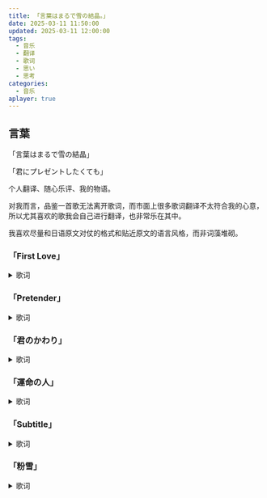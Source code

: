 ```yaml
---
title: 「言葉はまるで雪の結晶。」
date: 2025-03-11 11:50:00
updated: 2025-03-11 12:00:00
tags:
  - 音乐
  - 翻译
  - 歌词
  - 思い
  - 思考
categories:
  - 音乐
aplayer: true
---
```

## 言葉
「言葉はまるで雪の結晶」

「君にプレゼントしたくても」
<!-- more -->
<meting-js
	server="netease"
	type="song"
	id="1357960253">
</meting-js>

个人翻译、随心乐评、我的物语。

对我而言，品鉴一首歌无法离开歌词，而市面上很多歌词翻译不太符合我的心意，所以尤其喜欢的歌我会自己进行翻译，也非常乐在其中。

我喜欢尽量和日语原文对仗的格式和贴近原文的语言风格，而非词藻堆砌。
### 「First Love」
<meting-js
	server="netease"
	type="song"
	id="2106223003">
</meting-js>
<details>
<summary>歌词</summary>

最後のキスは

最后的亲吻是

タバコのflavorがした

曾经萦绕烟草的风味的

にがくてせつない香り

苦涩又令人苦闷的香味

明日の今頃は

明日今时今刻

あなたはどこにいるんだろう

你会在哪里呢

誰を想ってるんだろう

又会想着谁呢

you are always gonna be my love

你永远都会是我的挚爱

いつか誰かとまた恋に落ちても

即便何时又和谁坠入了爱河

I'll remember to love

未来我都会记得去爱

you taught me how

是你教会我怎样去爱

you are always gonna be the one

你永远都是那个唯一

今はまだ悲しい love song

如今我还在唱着悲伤的情歌

新しい歌 うたえるまで

直到能唱出新的歌为止

立ち止まる時間が

停滞不前的时间是

動き出そうとしてる

欲将迈步向前运转的

忘れたくないことばかり

净是些不愿意忘却的事情

明日の今頃には

明日的今时今刻

わたしはきっと泣いている

我一定是哭泣不止

あなたを想ってるんだろう

在想着你的吧

you will always be inside my heart

你永远都会在我心里

いつもあなただけの場所があるから

一直都有只属于你的地方 

I hope that I have a place in your heart too，

我希望我也能在你心里有一席之地

now and forever you are still the one

从现在直至永远你都会是特别的那一人

今はまだ悲しい love song

如今我还在唱着悲伤的情歌

新しい歌 うたえるまで

直到能唱出新的歌为止

you are always gonna be my love

你永远都会是我的挚爱

いつか誰かとまた恋に落ちても

即便何时又和谁坠入了爱河

I'll remember to love

未来我都会记得去爱

cause you taught me how

因为是你教会我怎样去爱的

you are always gonna be the one

你永远都会是唯一特别的那个存在

まだ悲しい love song

仍旧还是悲伤的情歌

now and forever

从现在直至永远
</details>

### 「Pretender」
<meting-js
	server="netease"
	type="song"
	id="1365924378">
</meting-js>
<details>
<summary>歌词</summary>

君とのラブストーリー  

和你的Love story  

それは予想通り  

就跟预想的一样

いざ始まればひとり芝居だ  

一旦开始了就是我的独角戏

ずっとそばにいたって  

就算一直都在你的身边

結局ただの観客だ  

最终也只是个观众

感情のないアイムソーリー  

无感情的I'm sorry

それはいつも通り  

那也是一如既往的

慣れてしまえば悪くはないけど  

虽说习惯了的话应该也不算坏事

君とのロマンスは人生柄  

和你的浪漫史以我的生性

続きはしないことを知った  

我已经明白不会再有后续了

もっと違う設定で　もっと違う関係で

以更不一样的设定　更加不一样的关系

出会える世界線　選べたらよかった  

遇见你的世界线　要是能选择就好了

もっと違う性格で　もっと違う価値観で  

以更不一样的性格　更加不一样的价值观

愛を伝えられたらいいな  

能向你传达爱的话就好了

そう願っても無駄だから

如此祈愿也只是白费力气
  
グッバイ  

Goodbye

君の運命のヒトは僕じゃない  

你的命中注定的人并不是我啊

辛いけど否めない　でも離れ難いのさ  

再难过也无法否认　也很难做到离开你

その髪に触れただけで　痛いや　いやでも  

虽然只是触碰到你的发丝　就难免感到心痛

甘いな　いやいや  

但也尝到了甜味啊

グッバイ  

Goodbye

それじゃ僕にとって君は何？  

那么对我而言你究竟是什么？

答えは分からない　分かりたくもないのさ  

搞不懂什么是答案　其实也不想要知道答案

たったひとつ確かなことがあるとするのならば  

如果说仅有一件我能够说得上是确定的事情的话

「君は綺麗だ」  

「你是美丽的」  

誰かが偉そうに  

用了不起的样子

語る恋愛の論理  

谁说恋爱的论理

何ひとつとしてピンとこなくて  

我都觉得没有一点答到了点子上

飛行機の窓から見下ろした  

就像从飞机的窗户往下方看

知らない街の夜景みたいだ  

不认识的城市夜景一样罢了
  
もっと違う設定で　もっと違う関係で  

以更不一样的设定　更加不一样的关系 

出会える世界線　選べたらよかった 

遇见你的世界线　要是能选择就好了

いたって純な心で　叶った恋を抱きしめて  

用极致纯真的心灵　能去抱紧实现了的恋情

「好きだ」とか無責任に言えたらいいな 

「喜欢你」什么的能不负责任地说就好了 

そう願っても虚しいのさ  

如此祈愿也只是徒增空虚
  
グッバイ  

Goodbye  

繋いだ手の向こうにエンドライン  

牵着的手的对面方向就是那终点线

引き伸ばすたびに　疼きだす未来には  

每次试着拖延时间　就泛出疼痛的未来

君はいない　その事実に Cry...  

我会失去你　对这个事实 Cry...  

そりゃ苦しいよな  

那当然会很痛苦啊

グッバイ  

Goodbye  

君の運命のヒトは僕じゃない  

你的命中注定的人并不是我啊

辛いけど否めない　でも離れ難いのさ  

再难过也无法否认　也很难做到离开你

その髪に触れただけで　痛いや　いやでも  

虽然只是触碰到你的发丝　就难免感到心痛

甘いな　いやいや  

但也尝到了甜味啊

グッバイ  

Goodbye  

それじゃ僕にとって君は何？  

那么对我而言你究竟是什么？

答えは分からない　分かりたくもないのさ  

搞不懂什么是答案　其实也不想要知道答案

たったひとつ確かなことがあるとするのならば  

如果说仅有一件我能够说得上是确定的事情的话

「君は綺麗だ」  

「你是美丽的」  
  
それもこれもロマンスの定めなら　悪くないよな  

若这些那些都是浪漫史的命定的话　也不是坏事吧

永遠も約束もないけれど  

永远和约定虽然都从未有

「とても綺麗だ」  

「还是很美丽啊」  
</details>

### 「君のかわり」
<meting-js
	server="netease"
	type="song"
	id="644176">
</meting-js>
<details>
<summary>歌词</summary>

二人別れてから　三日が過ぎた

两个人分开之后　已经过了三天

君が何処にいるか　今でもわかる

你现在在什么地方　到如今也知道

他の人と君を　くらべていたよ

把其他人和你　一起做比较了呢

「それだけはしない」と　思ってたのに

「只有这事绝对不要」　明明是这样想的

部屋を出てゆく　君の隣で

从房间走出来去　你的身旁

もう一人の僕が　ふり返り僕を見てた

有另外一个我在　回过头来看着我自己

君のかわりは　誰もなれないこと

至于你的替代　谁也没能成功成为

気付かせようとしてた気がする

意识到了我想让你察觉到的心情

君の家を地図で　ながめてた時

将你家在地图上　眺望入眼之时

初めて君からの　電話が鳴った

初次从你而来的　电话响起来了

あの頃のいとしさ　取り戻すには

那时候的爱恋之情　想要取回的话

会えなくなるほかに　無かったのかな

除不再与你相见之外　已别无他法了吗

時が流れて　僕を忘れて

随时光流逝　你会忘记我

君が出会いそして愛し合ってゆく人は

你会遇到然后逐渐互相爱上的人其实会

僕のかわりに　いるわけじゃないのと

成为我的代替　应该不可能有这种事吧

思える様な人に出逢って

能够和理想的人相遇的吧

部屋を出てゆく　君の隣で

从房间走出来去　你的身旁

もう一人の僕が　ふり返り僕を見てた

有另外一个我在　回过头来看着我自己

君のかわりは　誰もなれないこと

至于你的替代　谁也没能成功成为

気付かせようとしてた気がする

意识到了我想让你察觉到的心情

気付かせようとしてた気がする

意识到了我想让你察觉到的心情
</details>

### 「運命の人」
<meting-js
	server="netease"
	type="song"
	id="2094351580">
</meting-js>
<details>
<summary>歌词</summary>

貴方となら行けると思った、どこまでも行けると思った。

和你一起的话就可以，无论是哪都可以到达。

「私はこの先もあなた以外と手を繋いだりしないわ。」

「我在这之后也不会和除你以外的人牵手。」

心の底からそう思った。

打从心底这么想过。

気づいたら今私は、貴方じゃない人とキスをしている。

回过神来现在的我，正在和不是你的人接吻。

あなたとはしゃいだあの水族館を　

在和你一起欢笑过的那个水族馆

初めて来たって顔してはしゃぐの。

作出一副第一次来的样子欢笑着。

あの時お揃いで買ったキーホルダーも、

那个时候成对购买的钥匙扣

もうどこにしまったか覚えてないや。

也已经记不得放在哪里了呀。

言わないよ、“まだ好きだった”とか。

请不要说，“还是喜欢”这种话。

要らないよ、“幸せだった”とか。

不需要啊，“曾经幸福”这种话。

未だに貴方が好きだった

明明直到现在你曾喜欢的

香りを手首につけてしまうくせに。

香味还在手腕上挥之不去。

貴方の言葉を思い出した。

回想起了你说的话。

「運命の人って二人いて、一人目は別れの辛さを

「命运之人一共有二个人，第一人教会离别的辛酸

二人目は永遠の愛を——教えてくれるらしいよ」

第二人给予永远的爱——似乎是这样告诉我的。」

「それじゃあ貴方はきっと二人目だね。」だなんて言ってた

「那你肯定是第二人呢。」我说了这样的话

あの頃が懐かしい。

好怀念那个时刻啊。

各駅停車でしか止まんない貴方の最寄り駅を

各站都停的慢车才会停的离你最近的那个车站

快速急行で通り過ぎていく。

我坐着快速急行的列车路过。

もう二度とあの改札を通ることは無いだろうけど

虽然已经不会再通过那个检票口了

幸せだった記憶だけが残ってる。

但只有曾经幸福的记忆还残留着。

言わないで、“一番愛してた”とか。

请不要说，“曾经最爱”这种话。

要らないの、“幸せになってね”とか。

不需要啊，“祝你幸福”这种话。

未だに貴方が好きだったピアスを耳で揺らしているんだ。

明明直到现在你曾喜欢的耳环还在耳上摇晃着啊。

外せずにいた貴方のフォロー。

未曾放下的对你的账号的关注。

たまたま流れてきたストーリー。

偶然之中流淌到我的面前的动态。

ああ、貴方も私じゃない誰かと

啊啊、你也和并不是我的某个人

幸せになったんだね。

一起去变得幸福了呢。

言わないよ“まだ好きだった”とか。

请不要说，“还是喜欢”这种话。

要らないね、もう幸せだったから。

不需要呢，因为已经变得幸福了吧。

間違いなく貴方は私の一人目の運命の人でした

毋庸置疑你就是我的第一位的命运之人。
</details>

### 「Subtitle」
<meting-js
	server="netease"
	type="song"
	id="1987814537">
</meting-js>
<details>
<summary>歌词</summary>

「凍りついた心には太陽を」

「给冰冻的心以太阳」

そして「僕が君にとってそのポジションを」

以及「我对你来说占据的那个位置」

そんなだいぶ傲慢な思い込みを拗らせてたんだよ

那般相当傲慢的想法 却曾执拗的拘泥于此

ごめんね　笑ってやって

对不起　笑话我吧

火傷しそうなほどのポジティブの 

像要将人灼伤的程度的积极

冷たさと残酷さに気付いたんだよ

意识到了其中的冰冷和残酷

きっと君に渡したいものはもっとひんやり熱いもの

想传递给你的一定是更加清凉又温热的东西

綺麗事じゃないけど　綺麗で揺るぎないもの

并不是徒有其表　美丽且无可撼动

うわべよりも胸の奥の奥を温めるもの

比起表面更能温暖内心最深处的东西

理想だけはあるけど　心のどこ探しても 

虽空有理想　但无论探寻内心何处

まるで見つからないんだよ

都还全然无处可觅啊

伝えたい伝わらない

想要传达却无法传达

その不条理が今　キツく縛りつけるんだよ

那份不合理如今　正紧紧束缚着

臆病な僕の　この一挙手一投足を

胆怯的我的　这一举一动

言葉はまるで雪の結晶　君にプレゼントしたくても

话语就如同雪的结晶　就算想要化作礼物送给你

夢中になればなるほどに

越是忘我沉醉

形は崩れ落ちて溶けていって　消えてしまうけど

形状越分崩离析　融化至消失无形

でも僕が選ぶ言葉が　そこに託された想いが

但是我选择的话语　寄托于此的思绪

君の胸を震わすのを　諦められない

让你的内心震颤　我无法放弃

愛してるよりも愛が届くまで

比起说爱你　直到爱传达之前

もう少しだけ待ってて

请再稍等片刻

薄着でただそばに立ってても

即使衣着单薄只是站在你的身旁

不必要に汗をかいてしまう僕なんかもう

也会不必要地出汗的这样的我

どうしたって生温くて君を痛めつけてしまうのだろう

无论如何都会因优柔寡断而给你带来疼痛吧

「手のひらが熱いほど心は冷たいんでしょう？」

「手心越热心就越冰冷吧？」

冗談でもそんな残酷なこと言わないでよ

即使是玩笑也别说这么残酷的话啊

別に言えばいいけど　全人生を賭けても　ちゃんと覆さしてよ

说就说了　就算赌上全部人生　我也要彻底颠覆

救いたい＝救われたい

想拯救＝想被拯救

このイコールが今　優しく剥がしていくんだよ

这个等式现在　正温柔的剥离而去

堅い理論武装　プライドの過剰包装を

坚固的理论武装　自尊的过度包装也

正しさよりも優しさが欲しい

比起正确更想要温柔

そしてそれを受け取れるのは

然后接受这份感情的

イルミネーションみたいな　不特定多数じゃなくてただ1人

并不是像装饰彩灯一样的不特定多数　而是仅有的1人

君であってほしい

希望是你

かけた言葉で　割れたヒビを直そうとして

试图用话语　把破碎的裂痕修复

足しすぎた熱量で　引かれてしまったカーテン

却因过于充足的热量　拉上心帘

そんな失敗作を

将这样的失败作

重ねて　重ねて　重ねて

重叠　重叠　不断重叠

見つけたいんだいつか　最高の一言一句を

总有一天会找到　无上的只言片语

言葉はまるで雪の結晶　君にプレゼントしたとして

话语就如同雪的结晶　就算化作礼物送给你

時間が経ってしまえば大抵 

随着时间流逝大抵

記憶から溢れ落ちて溶けていって　消えてしまう　でも

从记忆中满溢而出　融化至消失无形　但是

絶えず僕らのストーリーに　添えられた字幕のように

就像在我们的故事里　不断添加的字幕那般

思い返した時　不意に目をやる時に

回首往事之时　蓦然看向它时

君の胸を震わすもの　探し続けたい

能让你的心震颤的事物　想继续探寻

愛してるよりも愛が届くまで

比起说爱你　直到爱传达之前

もう少しだけ待ってて

请再稍等片刻  

言葉など何も欲しくないほど　悲しみに凍てつく夜でも

在无需任何话语　因悲伤而冻结的夜晚也好

勝手に君のそばで　あれこれと考えてる

擅自伴你身旁　思来想去

雪が溶けても残ってる

积雪消融　仍存于此
</details>

### 「粉雪」
<meting-js
	server="netease"
	type="song"
	id="804994">
</meting-js>
<details>
<summary>歌词</summary>

粉雪舞う季節はいつもすれ違い

在粉雪飘舞的季节总是擦身而过

人混みに紛れても同じ空見てるのに

混入茫茫人海明明也看着同一片天空

風に吹かれて 似たように凍えるのに

被风吹过 明明相似的冻僵了

僕は君の全てなど知ってはいないだろう

我应该还没能够对你的全部都了然于心吧

それでも一億人から君を見つけたよ

尽管如此还是从一亿人之中找到了你

根拠はないけど本気で思ってるんだ

虽然没什么根据 我是认真的这样想的

些細な言い合いもなくて

从没有过琐碎的争吵的话

同じ時間を生きてなどいけない

就不能够生存在在同样的时间里

素直になれないなら

不能够变得坦率的话

喜びも悲しみも虚しいだけ

喜悦或悲伤都只会平添空虚

粉雪 ねえ 心まで白く染められたなら

粉雪 啊 要是连心都可以染成白色的话

二人の孤独を分け合う事が出来たのかい

二人的孤独是不是就能够做到互相分担了

僕は君の心に耳を押し当てて

我在你的心上侧耳倾听

その声のする方へすっと深くまで

向那声音传来的方向直至深处

下りてゆきたい そこでもう一度会おう

想下潜而去 在那里再一次相会吧

分かり合いたいなんて

说什么想要互相理解

上辺を撫でていたのは僕の方

流于表面的是我这方

君のかじかんだ手も

你冻僵的手也是

握りしめることだけで繋がってたのに

明明只要紧握就可以互相联系在一起了

粉雪 ねえ 永遠を前にあまりに脆く

粉雪 啊 在永远面前也太过于脆弱

ざらつくアスファルトの上シミになってゆくよ

逐渐化作粗糙的沥青路上的雪痕

粉雪 ねえ 時に頼りなく心は揺れる

粉雪 啊 有时无依无靠的心在动摇

それでも僕は君のこと守り続けたい

尽管如此我还是想继续去守护你

粉雪 ねえ 心まで白く染められたなら

粉雪 啊 要是连心都可以染成白色的话

二人の孤独を包んで空にかえすから

二人的孤独也包裹起来归还于天空吧
</details>